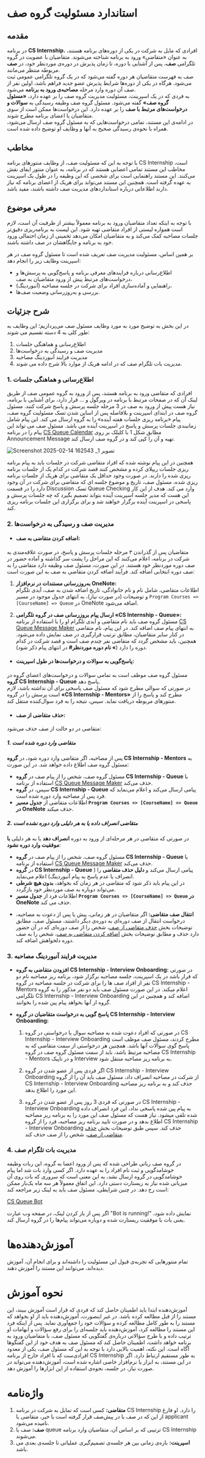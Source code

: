 # استاندارد مسئولیت گروه صف 

## مقدمه

در برنامه **CS Internship**، افرادی که مایل به شرکت در یکی از دوره‌های برنامه هستند، به عنوان «متقاضی» ورود به برنامه شناخته می‌شوند. متقاضیان با عضویت در گروه تلگرامی **صف**، پس از آشنایی با دوره، تا زمان پذیرش در دوره‌ی موردنظر خود، در **صف** مربوطه منتظر می‌مانند.  
صف به فهرست متقاضیان هر دوره گفته می‌شود که در یک گروه تلگرامی عمومی ثبت می‌شود. هرگاه در یکی از دوره‌ها شرایط پذیرش عضو جدید فراهم باشد، اولین نفر از صف آن دوره وارد مرحله **مصاحبه‌ی ورود به برنامه** می‌شود.   
به فردی که در یک اسپرینت، مسئولیت مدیریت گروه صف را بر عهده دارد، **«مسئول گروه صف»** گفته می‌شود. مسئول گروه صف وظیفه رسیدگی به **سوالات و درخواست‌های مرتبط با صف** را بر عهده دارد. این درخواست‌ها ممکن است از سوی متقاضیان یا اعضای برنامه مطرح شوند.  
در ادامه‌ی این مستند، تمامی درخواست‌هایی که به مسئول گروه صف ارسال می‌شود، همراه با نحوه‌ی رسیدگی صحیح به آنها و وظایف او توضیح داده شده است.

## مخاطب

با توجه به این که مسئولیت صف، از وظایف منتورهای برنامه CS Internship است، مخاطب این مستند تمامی اعضایی هستند که در برنامه، به عنوان منتور ایفای نقش می‌کنند. این مستند راهنمایی است برای شخصی که این وظیفه را در طول یک اسپرینت به عهده گرفته است. همچنین این مستند می‌تواند برای هریک از اعضای برنامه که نیاز دارند اطلاعاتی درباره استانداردهای مدیریت صف داشته باشند، مفید باشد.

## معرفی موضوع
با توجه به اینکه تعداد متقاضیان ورود به برنامه معمولاً بیشتر از ظرفیت آن است، لازم است همواره لیستی از افراد متقاضی تهیه شود. این لیست به برنامه‌ریزی دقیق‌تر جلسات مصاحبه کمک می‌کند و به متقاضیان امکان می‌دهد تخمینی از زمان احتمالی ورود خود به برنامه و جایگاهشان در صف داشته باشند.

بر همین اساس، مسئولیت مدیریت صف تعریف شده است تا مسئول گروه صف در هر اسپرینت وظایف زیر را انجام دهد:

- اطلاع‌رسانی درباره فرایندهای معرفی برنامه و پاسخ‌گویی به پرسش‌ها و درخواست‌های مرتبط پیش از ورود متقاضیان به صف،
- راهنمایی و آماده‌سازی افراد برای شرکت در جلسه مصاحبه (آنبوردینگ)،
- بررسی و به‌روزرسانی وضعیت صف‌ها.

## شرح جزئیات
  در این بخش به توضیح مورد به مورد وظایف مسئول صف می‌پردازیم؛ این وظایف به طور کلی به 4 دسته تقسیم می شوند:
  1. اطلاع‌رسانی و هماهنگی جلسات
  2. مدیریت صف و رسیدگی به درخواست‌ها
  3. مدیریت فرایند آنبوردینگ مصاحبه
  4. مدیریت بات تلگرام صف
 که در ادامه هریک از موارد بالا شرح داده می شوند.
### 1. اطلاع‌رسانی و هماهنگی جلسات
 افرادی که متقاضی ورود به برنامه هستند، پس از ورود به گروه عمومی صف از طریق لینک آن که در صفحات مرتبط با برنامه در ویرگول و ... قرار دارد، برای آشنایی با برنامه، نیاز هست پیش از ورود به صف در 3 مرحله جلسه پرسش و پاسخ شرکت کنند. مسئول گروه صف در ابتدای اسپرینت و بلافاصله پس از اساین شدن تسک مسئولیت گروه صف، پیام «برنامه ریزی جلسات هفته آینده» را به گروه ارسال می کند. این پیام شامل زمانبندی جلسات پرسش و پاسخ در اسپرینت آینده می باشد. مسئول صف می تواند این پیام را در برنامه [CS Queue Calendar](https://cs-internship.github.io/CS-Queue-Calendar/)  مطابق شکل 1 با کلیلک بر روی Announcement Message تهیه و آن را کپی کند و در گروه صف ارسال کند.

 ![Screenshot 2025-02-14 162543](https://github.com/user-attachments/assets/8ee2626d-d5b3-46d7-bad7-75ebb081cfd7)
 _تصویر 1
 
 همچنین در این پیام نوشته شده که افراد متقاضی شرکت در جلسات باید به پیام برنامه ریزی جلسات ریپلای کرده و مشخص کنند قصد شرکت در کدام یک از جلسات برنامه ریزی شده را دارند. در صورت وجود حداقل یک متقاضی برای هریک از جلسات برنامه ریزی شده، مسئول صف، تاریخ و موضوع جلسه ای که متقاضی برای شرکت در آن وجود دارد را در قسمت Discussion تسک Queue Checking وارد می کند. هدف از این کار این هست که مدیر جلسه اسپرینت آینده بتواند تصمیم بگیرد که چه جلسات پرسش و پاسخی در اسپرینت آینده برگزار خواهند شد و برای برگزاری این جلسات برنامه ریزی کند.
### 2. مدیریت صف و رسیدگی به درخواست‌ها
+ #### **اضافه کردن متقاضی به صف:**

 متقاضیان پس از گذراندن ۳ مرحله جلسات پرسش و پاسخ، در صورت علاقه‌مندی به شرکت در برنامه، اعلام می‌کنند که این مراحل را پشت سر گذاشته و آماده حضور در صف دوره موردنظر خود هستند. در این صورت، مسئول صف وظیفه دارد متقاضی را به صف دوره انتخابی اضافه کند. فرآیند اضافه کردن متقاضی به صف به این صورت است:

  1. **به‌روزرسانی مستندات در نرم‌افزار OneNote:**  
     اطلاعات متقاضی، شامل نام و نام خانوادگی، تاریخ اضافه شدن به صف، آیدی تلگرام و توضیحات (در صورت نیاز)، به انتهای جدول موجود در مسیر `Program Courses => [CourseName] => Queue` در OneNote اضافه می‌شود.

  2. **ارسال پیام بروزرسانی صف در گروه تلگرامی «CS Internship - Queue»:**  
     مسئول گروه صف باید نام متقاضی و آیدی تلگرام او را با استفاده از برنامه [CS Queue Message Maker](https://cs-internship.github.io/CS-Queue-Message-Maker/) به انتهای پیام صف اضافه کند. در این پیام، نام متقاضی در کنار سایر متقاضیان، مطابق ترتیب قرارگیری در صف نمایش داده می‌شود. همچنین، باید مشخص گردد که متقاضی نفر چندم صف است و قصد شرکت در کدام دوره را دارد (**» نام دوره موردنظر#** در انتهای پیام ذکر شود).



+ #### **پاسخ‌گویی به سوالات و درخواست‌ها در طول اسپرینت:**

مسئول گروه صف موظف است به تمامی سوالات و درخواست‌های اعضای گروه در **گروه CS Internship - Queue** پاسخ دهد.  
در صورتی که سوالی مطرح شود که مسئول صف پاسخی برای آن نداشته باشد، لازم است پرسش را در گروه **«CS Internship - Mentors»** مطرح کند و پاسخ را از منتورهای مربوطه دریافت نماید. سپس، نتیجه را به فرد سوال‌کننده منتقل کند.

+ ####  **حذف متقاضی از صف:**

متقاضی در دو حالت از صف حذف می‌شود:

##### 1. متقاضی وارد دوره شده است
  پس از مصاحبه، اگر متقاضی وارد دوره شود، در **گروه CS Internship - Mentors** به مسئول گروه صف اطلاع داده خواهد شد. در این صورت:

- مسئول گروه صف، شخص را از پیام صف در **گروه CS Internship - Queue** با استفاده از برنامه [CS Queue Message Maker](https://cs-internship.github.io/CS-Queue-Message-Maker/) حذف می‌کند.  
- سپس، در **گروه CS Internship - Queue** پیامی ارسال می‌کند و اعلام می‌نماید که فرد پس از مصاحبه وارد دوره شده است.  
- اطلاعات متقاضی از **جدول مسیر `Program Courses => [CourseName] => Queue` در OneNote** حذف میکند.

##### 2. متقاضی انصراف داده یا به هر دلیلی وارد دوره نشده است
در صورتی که متقاضی در هر مرحله‌ای از ورود به دوره **انصراف دهد** یا به هر دلیلی **با موفقیت وارد دوره نشود**:

- مسئول گروه صف، شخص را از پیام صف در **گروه CS Internship - Queue** با استفاده از برنامه [CS Queue Message Maker](https://cs-internship.github.io/CS-Queue-Message-Maker/) حذف می‌کند.  
- در **گروه CS Internship - Queue** پیامی ارسال می‌کند و **دلیل حذف متقاضی** را ( انصراف یا عدم پاسخ به پیام آنبوردینگ) اعلام می‌نماید.  
- در این پیام باید ذکر شود که متقاضی در هر زمان که بخواهد، **بدون هیچ شرطی** می‌تواند دوباره به صف موردنظر خود بازگردد.  
- اطلاعات فرد از **جدول مسیر `Program Courses => [CourseName] => Queue` در OneNote** حذف می‌ کند.

+ **انتقال صف متقاضی:**
  اگر متقاضیان در هر زمانی، پیش یا پس از دعوت به مصاحبه، درخواست انتقال از صف دوره‌ای به دوره‌ی دیگر داشتند، مسئول صف، مطابق توضیحات بخش [حذف متقاضی از صف](https://github.com/nargesghan/cs-internship-spec/blob/official/documentation/processes/documents/CSI%20-%20Process%20-%20Queue%20Check%20--farsi-ir.md#حذف-متقاضی-از-صف)، شخص را از صف دوره‌ای که در آن حضور دارد حذف و مطابق توضیحات بخش [اضافه کردن متقاضی به صف](https://github.com/nargesghan/cs-internship-spec/blob/official/documentation/processes/documents/CSI%20-%20Process%20-%20Queue%20Check%20--farsi-ir.md#اضافه-کردن-متقاضی-به-صف)، شخص را به صف دوره دلخواهش اضافه کند.



### 3. مدیریت فرایند آنبوردینگ مصاحبه

+ **افزودن متقاضی به گروه CS Internship - Interview Onboarding:** در صورتی که قرار باشد در یک اسپرینت، جلسه مصاحبه برگزار شود، برنامه ریز مصاحبه نام دو نفر از افراد صف ها را برای شرکت در جلسه مصاحبه در گروه CS Internship - Mentors اعلام میکند. در این صورت مسئول صف باید دو نفر مذکور را به گروه تلگرامی CS Internship - Interview Onboarding اضافه کند و همچنین در این گروه از آنها بخواهد پیام پین شده را بخوانند.
  
+ **پاسخ گویی به درخواست متقاضیان در گروه CS Internship - Interview Onboarding:**
  1. در صورتی که افراد دعوت شده به مصاحبه سوال یا درخواستی در گروه CS Internship - Interview Onboarding مطرح کردند، مسئول صف موظف است پاسخ گوی سوالات آنها باشد. همچنین هر درخواستی از سمت متقاضی که به مصاحبه مرتبط باشد، باید از سمت مسئول گروه صف در گروه CS Internship - Mentors و در تاپیک Interview به برنامه ریز مصاحبه منتقل شود.
     
  2. اگر فردی پس از عضو شدن در گروه CS Internship - Interview Onboarding از شرکت در مصاحبه انصراف داد، مسئول صف باید آن را از گروه CS Internship - Interview Onboarding حذف کند و به برنامه ریز مصاحبه این مورد را اطلاع بدهد.
     
  3. در صورتی که فردی 3 روز پس از عضو شدن در گروه CS Internship - Interview Onboarding به پیام پین شده پاسخی نداد، این فرد انصراف داده شده تلقی میشود. نیاز هست که مسئول صف این مورد را به برنامه ریز مصاحبه اطلاع بدهد و در صورت تایید برنامه ریز مصاحبه، فرد را از گروه CS Internship - Interview Onboarding حذف کند. سپس طبق توضیحات بخش [حذف متقاضی از صف](https://github.com/nargesghan/cs-internship-spec/blob/official/documentation/processes/documents/CSI%20-%20Process%20-%20Queue%20Check%20--farsi-ir.md#حذف-متقاضی-از-صف)، شخص را از صف حذف کند.
  
### 4. مدیریت بات تلگرام صف
در گروه صف رباتی طراحی شده که پس از ورود اعضا به گروه، این ربات وظیفه خوشامدگویی و ثبت نام افراد را به عهده دارد. اگر کسی وارد بات شد اما پیام خوشامدگویی در گروه ارسال نشد، به این معنی است که سروری که بات روی آن میزبانی شده نیاز به ریستارت دستی دارد. این اتفاق معمولاً هر سه ماه یک‌بار ممکن است رخ دهد.
در چنین شرایطی، مسئول صف باید به لینک زیر مراجعه کند:

[CS Queue Bot](https://cs-queue-bot.onrender.com/)


اگر پس از باز کردن لینک، در صفحه وب عبارت "Bot is running!" نمایش داده شود، یعنی بات با موفقیت ریستارت شده و دوباره می‌تواند پیام‌ها را در گروه ارسال کند.


# آموزش‌دهنده‌ها

تمام منتورهایی که تجربه‌ی قبول این مسئولیت را داشته‌اند و برای انجام آن، آموزش دیده‌اند، می‌توانند این مستند را آموزش دهند.

# نحوه آموزش

آموزش‌دهنده ابتدا باید اطمینان حاصل کند که فردی که قرار است آموزش ببیند، این مستند را از قبل مطالعه کرده باشد. در غیر اینصورت، آموزش‌دهنده باید از او بخواهد که مستند را به طور کامل مطالعه کرده و سؤالات خود را جمع‌آوری نماید. پس از اینکه فرد این مستند را مطالعه کرد، آموزش‌دهنده باید جلسه‌ای را برای رفع سؤالات و ابهامات او ترتیب داده و با طرح سؤالاتی درباره‌ی گفتگویی که مسئول صف، با متقاضیان ورود به برنامه خواهد داشت، اطمینان حاصل کند که مسئول صف به هدف خود از این گفتگوها آگاه است. این نکته، اهمیت بالایی دارد با توجه به این که مسئول صف، یکی از معدود افرادی‌ست که با افراد خارج از برنامه CS Internship به طور مستقیم ارتباط دارد.
اگر در این مستند، به ابزار یا نرم‌افزار خاصی اشاره شده است، آموزش‌دهنده می‌تواند در صورت نیاز، در جلسه، نحوه‌ی استفاده از این ابزارها را آموزش دهد.

# واژه‌نامه

1. **متقاضی:** کسی است که تمایل به شرکت در برنامه CS Internship را دارد. او فارغ از این که در صف یا در پیش‌صف قرار گرفته است یا خیر، متقاضی یا applicant نامیده می‌شود.
2. **صف:** صف یا queue ترتیبی که بر اساس آن، متقاضیان وارد برنامه CS Internship می‌شوند.
3. **اسپرینت:** بازه‌ی زمانی بین هر جلسه‌ی تصمیم‌گیری عملیاتی تا جلسه‌ی بعدی می باشد.
